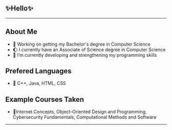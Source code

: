 ## ✨Hello✨
---
## About Me
* 🔭 Working on getting my Bachelor's degree in Computer Science
* 🌔 I currently have an Associate of Science degree in Computer Science
* 🌱 I’m currently developing and strengthening my programming skills
## Prefered Languages
* 🌴  C++, Java, HTML, CSS
## Example Courses Taken
* 🌿Internet Concepts, Object-Oriented Design and Programming, Cybersecurity Fundamentals, Computational Methods and Software
---
